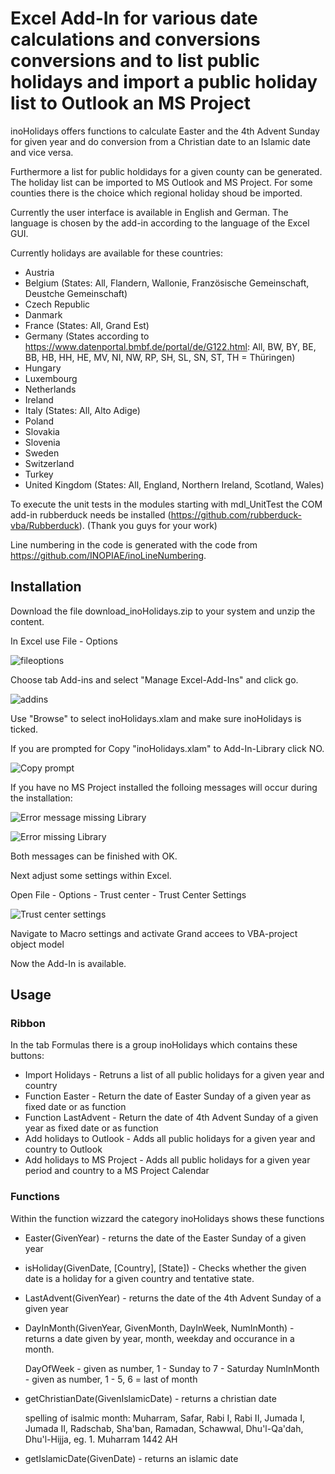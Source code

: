 # Excel Add-In for various date calculations and conversions conversions and to list public holidays and import a public holiday list to Outlook an MS Project 

inoHolidays offers functions to calculate Easter and the 4th Advent Sunday for given year and  do conversion from a Christian date to an Islamic date and vice versa. 

Furthermore a list for public holdidays for a given county can be generated. The holiday list can be imported to MS Outlook and MS Project. For  some counties there is the choice which regional holiday shoud be imported.

Currently the user interface is available in English and German. The language is chosen by the add-in according to the language of the Excel GUI.

Currently holidays are available for these countries:

* Austria
* Belgium (States: All, Flandern, Wallonie, Französische Gemeinschaft, Deustche Gemeinschaft)
* Czech Republic
* Danmark
* France (States: All, Grand Est)
* Germany (States according to https://www.datenportal.bmbf.de/portal/de/G122.html: All, BW, BY, BE, BB, HB, HH, HE, MV, NI, NW, RP, SH, SL, SN, ST, TH = Thüringen)
* Hungary
* Luxembourg
* Netherlands
* Ireland
* Italy (States: All, Alto Adige)
* Poland
* Slovakia
* Slovenia
* Sweden
* Switzerland
* Turkey
* United Kingdom (States: All, England, Northern Ireland, Scotland, Wales)

To execute the unit tests in the modules starting with mdl_UnitTest the COM add-in rubberduck needs be installed (https://github.com/rubberduck-vba/Rubberduck).
(Thank you guys for your work)

Line numbering in the code is generated with the code from https://github.com/INOPIAE/inoLineNumbering.

## Installation

Download the file download_inoHolidays.zip to your system and unzip the content.

In Excel use File - Options

![fileoptions](./images/fileoptions.png)

Choose tab Add-ins and select "Manage Excel-Add-Ins" and click go.

![addins](./images/addins.png)

Use "Browse" to select inoHolidays.xlam and make sure inoHolidays is ticked.

If you are prompted for Copy "inoHolidays.xlam" to Add-In-Library click NO.

![Copy prompt](./images/addins-import.png)

If you have no MS Project installed the folloing messages will occur during the installation:

![Error message missing Library](./images/missing_dll.png)

![Error missing Library](./images/missing_project.png)

Both messages can be finished with OK.

Next adjust some settings within Excel.

Open File - Options - Trust center - Trust Center Settings

![Trust center settings](./images/trustcenter_settings.png)

Navigate to Macro settings and activate Grand accees to VBA-project object model



Now the Add-In is available.

## Usage

### Ribbon
In the tab Formulas there is a group inoHolidays which contains these buttons:

* Import Holidays - Retruns a list of all public holidays for a given year and country
* Function Easter - Return the date of Easter Sunday of a given year as fixed date or as function
* Function LastAdvent - Return the date of 4th Advent Sunday of a given year as fixed date or as function
* Add holidays to Outlook - Adds all public holidays for a given year and country to Outlook
* Add holidays to MS Project - Adds all public holidays for a given year period and country to a MS Project Calendar

### Functions

Within the function wizzard the category inoHolidays shows these functions

* Easter(GivenYear) - returns the date of the Easter Sunday of a given year
* isHoliday(GivenDate, [Country], [State]) - Checks whether the given date is a holiday for a given country and tentative state.
* LastAdvent(GivenYear) - returns the date of the 4th Advent Sunday of a given year
* DayInMonth(GivenYear, GivenMonth, DayInWeek, NumInMonth) - returns a date given by year, month, weekday and occurance in a month.

    DayOfWeek - given as number, 1 - Sunday to 7 - Saturday
    NumInMonth - given as number, 1 - 5, 6 = last of month
        
* getChristianDate(GivenIslamicDate) - returns a christian date

    spelling of isalmic month: Muharram, Safar, Rabi I, Rabi II, Jumada I, Jumada II, Radschab, Sha'ban, Ramadan, Schawwal, Dhu'l-Qa'dah, Dhu'l-Hijja, eg. 1. Muharram 1442 AH
* getIslamicDate(GivenDate) - returns an islamic date
